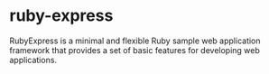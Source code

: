 # ruby-express
RubyExpress is a minimal and flexible Ruby sample web application framework that provides a set of basic features for developing web applications.
